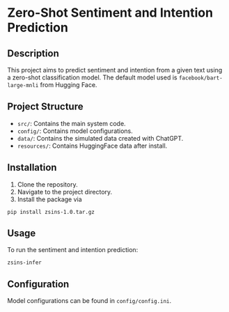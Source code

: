 # Zero-Shot Sentiment and Intention Prediction

## Description
This project aims to predict sentiment and intention from a given text using a zero-shot classification model. The default model used is `facebook/bart-large-mnli` from Hugging Face.

## Project Structure
- `src/`: Contains the main system code.
- `config/`: Contains model configurations.
- `data/`: Contains the simulated data created with ChatGPT.
- `resources/`: Contains HuggingFace data after install.

## Installation
1. Clone the repository.
2. Navigate to the project directory.
3. Install the package via

```shellscript
pip install zsins-1.0.tar.gz
```

## Usage
To run the sentiment and intention prediction:
```shellscript
zsins-infer
```

## Configuration
Model configurations can be found in `config/config.ini`.